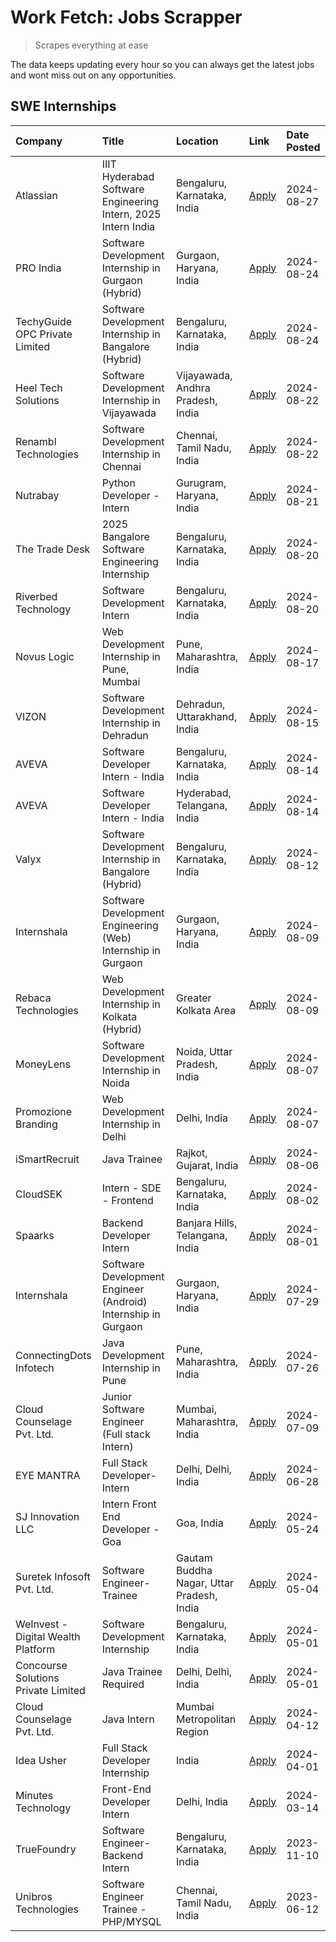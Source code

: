 # Work Fetch: Jobs Scrapper
> Scrapes everything at ease

The data keeps updating every hour so you can always get the latest jobs and wont miss out on any opportunities.

## SWE Internships
<!--START_SECTION:workfetch-->
| Company                             | Title                                                         | Location                                  | Link                                                                                                                                                                                                                                                                                    | Date Posted   |
|:------------------------------------|:--------------------------------------------------------------|:------------------------------------------|:----------------------------------------------------------------------------------------------------------------------------------------------------------------------------------------------------------------------------------------------------------------------------------------|:--------------|
| Atlassian                           | IIIT Hyderabad Software Engineering Intern, 2025 Intern India | Bengaluru, Karnataka, India               | [Apply](https://in.linkedin.com/jobs/view/iiit-hyderabad-software-engineering-intern-2025-intern-india-at-atlassian-4009450341?position=29&pageNum=0&refId=zZxmUvRCQE4XswRwiVvpEQ%3D%3D&trackingId=XRW78oRiPabVyOVjfya35A%3D%3D&trk=public_jobs_jserp-result_search-card)               | 2024-08-27    |
| PRO India                           | Software Development Internship in Gurgaon (Hybrid)           | Gurgaon, Haryana, India                   | [Apply](https://in.linkedin.com/jobs/view/software-development-internship-in-gurgaon-hybrid-at-pro-india-4009587664?position=47&pageNum=0&refId=zZxmUvRCQE4XswRwiVvpEQ%3D%3D&trackingId=vouCm6gm3UHHazcUDAdx4Q%3D%3D&trk=public_jobs_jserp-result_search-card)                          | 2024-08-24    |
| TechyGuide OPC Private Limited      | Software Development Internship in Bangalore (Hybrid)         | Bengaluru, Karnataka, India               | [Apply](https://in.linkedin.com/jobs/view/software-development-internship-in-bangalore-hybrid-at-techyguide-opc-private-limited-4009591646?position=55&pageNum=0&refId=zZxmUvRCQE4XswRwiVvpEQ%3D%3D&trackingId=U9pRRCEvUouVFaX%2F5Os11g%3D%3D&trk=public_jobs_jserp-result_search-card) | 2024-08-24    |
| Heel Tech Solutions                 | Software Development Internship in Vijayawada                 | Vijayawada, Andhra Pradesh, India         | [Apply](https://in.linkedin.com/jobs/view/software-development-internship-in-vijayawada-at-heel-tech-solutions-4007906692?position=40&pageNum=0&refId=zZxmUvRCQE4XswRwiVvpEQ%3D%3D&trackingId=diVgD5rHLSUou9VmcmYTJQ%3D%3D&trk=public_jobs_jserp-result_search-card)                    | 2024-08-22    |
| Renambl Technologies                | Software Development Internship in Chennai                    | Chennai, Tamil Nadu, India                | [Apply](https://in.linkedin.com/jobs/view/software-development-internship-in-chennai-at-renambl-technologies-4007910299?position=50&pageNum=0&refId=zZxmUvRCQE4XswRwiVvpEQ%3D%3D&trackingId=Rkvz%2FFqqKL2gLDD1vnZnQg%3D%3D&trk=public_jobs_jserp-result_search-card)                    | 2024-08-22    |
| Nutrabay                            | Python Developer - Intern                                     | Gurugram, Haryana, India                  | [Apply](https://in.linkedin.com/jobs/view/python-developer-intern-at-nutrabay-4003909226?position=48&pageNum=0&refId=zZxmUvRCQE4XswRwiVvpEQ%3D%3D&trackingId=I8T0uKyG9oag1Y9MHCznbg%3D%3D&trk=public_jobs_jserp-result_search-card)                                                     | 2024-08-21    |
| The Trade Desk                      | 2025 Bangalore Software Engineering Internship                | Bengaluru, Karnataka, India               | [Apply](https://in.linkedin.com/jobs/view/2025-bangalore-software-engineering-internship-at-the-trade-desk-3987456531?position=11&pageNum=0&refId=zZxmUvRCQE4XswRwiVvpEQ%3D%3D&trackingId=v9dVJcQ2brrByNrVnxcaaA%3D%3D&trk=public_jobs_jserp-result_search-card)                        | 2024-08-20    |
| Riverbed Technology                 | Software Development Intern                                   | Bengaluru, Karnataka, India               | [Apply](https://in.linkedin.com/jobs/view/software-development-intern-at-riverbed-technology-4004467559?position=35&pageNum=0&refId=zZxmUvRCQE4XswRwiVvpEQ%3D%3D&trackingId=oXGI4FutqyuJLDmIHwdHow%3D%3D&trk=public_jobs_jserp-result_search-card)                                      | 2024-08-20    |
| Novus Logic                         | Web Development Internship in Pune, Mumbai                    | Pune, Maharashtra, India                  | [Apply](https://in.linkedin.com/jobs/view/web-development-internship-in-pune-mumbai-at-novus-logic-4003713081?position=54&pageNum=0&refId=zZxmUvRCQE4XswRwiVvpEQ%3D%3D&trackingId=KauPV9LQqExzmi9Yecdcdg%3D%3D&trk=public_jobs_jserp-result_search-card)                                | 2024-08-17    |
| VIZON                               | Software Development Internship in Dehradun                   | Dehradun, Uttarakhand, India              | [Apply](https://in.linkedin.com/jobs/view/software-development-internship-in-dehradun-at-vizon-4002068899?position=12&pageNum=0&refId=zZxmUvRCQE4XswRwiVvpEQ%3D%3D&trackingId=yssArMKBgFVbESW7xep3WQ%3D%3D&trk=public_jobs_jserp-result_search-card)                                    | 2024-08-15    |
| AVEVA                               | Software Developer Intern - India                             | Bengaluru, Karnataka, India               | [Apply](https://in.linkedin.com/jobs/view/software-developer-intern-india-at-aveva-3998279987?position=8&pageNum=0&refId=zZxmUvRCQE4XswRwiVvpEQ%3D%3D&trackingId=FTz%2Bkh3WlZXe7XfMcv8EAQ%3D%3D&trk=public_jobs_jserp-result_search-card)                                               | 2024-08-14    |
| AVEVA                               | Software Developer Intern - India                             | Hyderabad, Telangana, India               | [Apply](https://in.linkedin.com/jobs/view/software-developer-intern-india-at-aveva-3998281598?position=13&pageNum=0&refId=zZxmUvRCQE4XswRwiVvpEQ%3D%3D&trackingId=B3HDbzl4aFngeuHJTQ4FDA%3D%3D&trk=public_jobs_jserp-result_search-card)                                                | 2024-08-14    |
| Valyx                               | Software Development Internship in Bangalore (Hybrid)         | Bengaluru, Karnataka, India               | [Apply](https://in.linkedin.com/jobs/view/software-development-internship-in-bangalore-hybrid-at-valyx-3999788730?position=19&pageNum=0&refId=zZxmUvRCQE4XswRwiVvpEQ%3D%3D&trackingId=uu0HXopnf9QgK1LdAPwz6Q%3D%3D&trk=public_jobs_jserp-result_search-card)                            | 2024-08-12    |
| Internshala                         | Software Development Engineering (Web) Internship in Gurgaon  | Gurgaon, Haryana, India                   | [Apply](https://in.linkedin.com/jobs/view/software-development-engineering-web-internship-in-gurgaon-at-internshala-3997620471?position=4&pageNum=0&refId=zZxmUvRCQE4XswRwiVvpEQ%3D%3D&trackingId=HI%2F1URxG3HpqMWrB9AfRmw%3D%3D&trk=public_jobs_jserp-result_search-card)              | 2024-08-09    |
| Rebaca Technologies                 | Web Development Internship in Kolkata (Hybrid)                | Greater Kolkata Area                      | [Apply](https://in.linkedin.com/jobs/view/web-development-internship-in-kolkata-hybrid-at-rebaca-technologies-3997621369?position=44&pageNum=0&refId=zZxmUvRCQE4XswRwiVvpEQ%3D%3D&trackingId=bh9kwy2mG0kKCvdkl4KITw%3D%3D&trk=public_jobs_jserp-result_search-card)                     | 2024-08-09    |
| MoneyLens                           | Software Development Internship in Noida                      | Noida, Uttar Pradesh, India               | [Apply](https://in.linkedin.com/jobs/view/software-development-internship-in-noida-at-moneylens-3995563481?position=7&pageNum=0&refId=zZxmUvRCQE4XswRwiVvpEQ%3D%3D&trackingId=hTT2Xrwzt2fGBOE9G9Ay5g%3D%3D&trk=public_jobs_jserp-result_search-card)                                    | 2024-08-07    |
| Promozione Branding                 | Web Development Internship in Delhi                           | Delhi, India                              | [Apply](https://in.linkedin.com/jobs/view/web-development-internship-in-delhi-at-promozione-branding-3995559880?position=31&pageNum=0&refId=zZxmUvRCQE4XswRwiVvpEQ%3D%3D&trackingId=53CPrdQRiMZOW8BIZUiCVA%3D%3D&trk=public_jobs_jserp-result_search-card)                              | 2024-08-07    |
| iSmartRecruit                       | Java Trainee                                                  | Rajkot, Gujarat, India                    | [Apply](https://in.linkedin.com/jobs/view/java-trainee-at-ismartrecruit-3992301825?position=37&pageNum=0&refId=zZxmUvRCQE4XswRwiVvpEQ%3D%3D&trackingId=p5zsKcGHTUlOwagZnNZgHg%3D%3D&trk=public_jobs_jserp-result_search-card)                                                           | 2024-08-06    |
| CloudSEK                            | Intern - SDE - Frontend                                       | Bengaluru, Karnataka, India               | [Apply](https://in.linkedin.com/jobs/view/intern-sde-frontend-at-cloudsek-3991574495?position=27&pageNum=0&refId=zZxmUvRCQE4XswRwiVvpEQ%3D%3D&trackingId=MGUqnEypgQ7KECurLt3Pzg%3D%3D&trk=public_jobs_jserp-result_search-card)                                                         | 2024-08-02    |
| Spaarks                             | Backend Developer Intern                                      | Banjara Hills, Telangana, India           | [Apply](https://in.linkedin.com/jobs/view/backend-developer-intern-at-spaarks-3990226465?position=34&pageNum=0&refId=zZxmUvRCQE4XswRwiVvpEQ%3D%3D&trackingId=%2FDwEesuHbdEoIBrAYNVoTg%3D%3D&trk=public_jobs_jserp-result_search-card)                                                   | 2024-08-01    |
| Internshala                         | Software Development Engineer (Android) Internship in Gurgaon | Gurgaon, Haryana, India                   | [Apply](https://in.linkedin.com/jobs/view/software-development-engineer-android-internship-in-gurgaon-at-internshala-3987153031?position=53&pageNum=0&refId=zZxmUvRCQE4XswRwiVvpEQ%3D%3D&trackingId=kdPI60QudVNcCQU9qIyYog%3D%3D&trk=public_jobs_jserp-result_search-card)              | 2024-07-29    |
| ConnectingDots Infotech             | Java Development Internship in Pune                           | Pune, Maharashtra, India                  | [Apply](https://in.linkedin.com/jobs/view/java-development-internship-in-pune-at-connectingdots-infotech-3983314097?position=46&pageNum=0&refId=zZxmUvRCQE4XswRwiVvpEQ%3D%3D&trackingId=xLYk9cGU3CRot7F4ecJR3A%3D%3D&trk=public_jobs_jserp-result_search-card)                          | 2024-07-26    |
| Cloud Counselage Pvt. Ltd.          | Junior Software Engineer (Full stack Intern)                  | Mumbai, Maharashtra, India                | [Apply](https://in.linkedin.com/jobs/view/junior-software-engineer-full-stack-intern-at-cloud-counselage-pvt-ltd-3967725851?position=24&pageNum=0&refId=zZxmUvRCQE4XswRwiVvpEQ%3D%3D&trackingId=MUO7nw9TPkCL9RQNO9k%2BFQ%3D%3D&trk=public_jobs_jserp-result_search-card)                | 2024-07-09    |
| EYE MANTRA                          | Full Stack Developer- Intern                                  | Delhi, Delhi, India                       | [Apply](https://in.linkedin.com/jobs/view/full-stack-developer-intern-at-eye-mantra-3960988037?position=60&pageNum=0&refId=zZxmUvRCQE4XswRwiVvpEQ%3D%3D&trackingId=3LqTU%2BhNp%2FoirjaV2hmVEA%3D%3D&trk=public_jobs_jserp-result_search-card)                                           | 2024-06-28    |
| SJ Innovation LLC                   | Intern Front End Developer - Goa                              | Goa, India                                | [Apply](https://in.linkedin.com/jobs/view/intern-front-end-developer-goa-at-sj-innovation-llc-3931678611?position=20&pageNum=0&refId=zZxmUvRCQE4XswRwiVvpEQ%3D%3D&trackingId=hgMuhnPUwesDMpVpcyStow%3D%3D&trk=public_jobs_jserp-result_search-card)                                     | 2024-05-24    |
| Suretek Infosoft Pvt. Ltd.          | Software Engineer-Trainee                                     | Gautam Buddha Nagar, Uttar Pradesh, India | [Apply](https://in.linkedin.com/jobs/view/software-engineer-trainee-at-suretek-infosoft-pvt-ltd-3916999948?position=49&pageNum=0&refId=zZxmUvRCQE4XswRwiVvpEQ%3D%3D&trackingId=tIoh%2FwOaTAb6s6NM%2B9CP0Q%3D%3D&trk=public_jobs_jserp-result_search-card)                               | 2024-05-04    |
| WeInvest - Digital Wealth Platform  | Software Development Internship                               | Bengaluru, Karnataka, India               | [Apply](https://in.linkedin.com/jobs/view/software-development-internship-at-weinvest-digital-wealth-platform-3912867225?position=3&pageNum=0&refId=zZxmUvRCQE4XswRwiVvpEQ%3D%3D&trackingId=M0Ee%2BGB1dBcP%2FBmbkM0Ydg%3D%3D&trk=public_jobs_jserp-result_search-card)                  | 2024-05-01    |
| Concourse Solutions Private Limited | Java Trainee Required                                         | Delhi, Delhi, India                       | [Apply](https://in.linkedin.com/jobs/view/java-trainee-required-at-concourse-solutions-private-limited-3912869388?position=17&pageNum=0&refId=zZxmUvRCQE4XswRwiVvpEQ%3D%3D&trackingId=S6GnQOHpVbfVmuSqgxMcFw%3D%3D&trk=public_jobs_jserp-result_search-card)                            | 2024-05-01    |
| Cloud Counselage Pvt. Ltd.          | Java Intern                                                   | Mumbai Metropolitan Region                | [Apply](https://in.linkedin.com/jobs/view/java-intern-at-cloud-counselage-pvt-ltd-3896025667?position=52&pageNum=0&refId=zZxmUvRCQE4XswRwiVvpEQ%3D%3D&trackingId=C8JFJIk2IbuqkwSO2c6fWg%3D%3D&trk=public_jobs_jserp-result_search-card)                                                 | 2024-04-12    |
| Idea Usher                          | Full Stack Developer Internship                               | India                                     | [Apply](https://in.linkedin.com/jobs/view/full-stack-developer-internship-at-idea-usher-3879565540?position=33&pageNum=0&refId=zZxmUvRCQE4XswRwiVvpEQ%3D%3D&trackingId=XGRAtrzRwBiYqKVp4iPF8A%3D%3D&trk=public_jobs_jserp-result_search-card)                                           | 2024-04-01    |
| Minutes Technology                  | Front-End Developer Intern                                    | Delhi, India                              | [Apply](https://in.linkedin.com/jobs/view/front-end-developer-intern-at-minutes-technology-3853712549?position=30&pageNum=0&refId=zZxmUvRCQE4XswRwiVvpEQ%3D%3D&trackingId=UBI2G3CcWpEtRUo4XQyE5w%3D%3D&trk=public_jobs_jserp-result_search-card)                                        | 2024-03-14    |
| TrueFoundry                         | Software Engineer-Backend Intern                              | Bengaluru, Karnataka, India               | [Apply](https://in.linkedin.com/jobs/view/software-engineer-backend-intern-at-truefoundry-3779508170?position=56&pageNum=0&refId=zZxmUvRCQE4XswRwiVvpEQ%3D%3D&trackingId=MmXVP8oreNkefyvjpHkxsA%3D%3D&trk=public_jobs_jserp-result_search-card)                                         | 2023-11-10    |
| Unibros Technologies                | Software Engineer Trainee - PHP/MYSQL                         | Chennai, Tamil Nadu, India                | [Apply](https://in.linkedin.com/jobs/view/software-engineer-trainee-php-mysql-at-unibros-technologies-3656599241?position=59&pageNum=0&refId=zZxmUvRCQE4XswRwiVvpEQ%3D%3D&trackingId=%2B6CeYWtoVTfo%2FzR%2BA7tlcQ%3D%3D&trk=public_jobs_jserp-result_search-card)                       | 2023-06-12    |
<!--END_SECTION:workfetch-->
